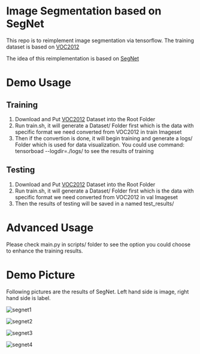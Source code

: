 # Image Segmentation based on SegNet 

This repo is to reimplement image segmentation via tensorflow. The training dataset is based on [VOC2012](http://host.robots.ox.ac.uk/pascal/VOC/voc2012/)

The idea of this reimplementation is based on [SegNet](https://arxiv.org/pdf/1511.00561.pdf)

# Demo Usage
## Training
1. Download and Put [VOC2012](http://host.robots.ox.ac.uk/pascal/VOC/voc2012/) Dataset into the Root Folder
2. Run train.sh, it will generate a Dataset/ Folder first which is the data with specific format we need converted from VOC2012 in train Imageset
3. Then if the convertion is done, it will begin training and generate a logs/ Folder which is used for data visualization. You could use command: tensorboad --logdir=./logs/ to see the results of training
## Testing
1. Download and Put [VOC2012](http://host.robots.ox.ac.uk/pascal/VOC/voc2012/) Dataset into the Root Folder
2. Run train.sh, it will generate a Dataset/ Folder first which is the data with specific format we need converted from VOC2012 in val Imageset
3. Then the results of testing will be saved in a named test_results/

# Advanced Usage
Please check main.py in scripts/ folder to see the option you could choose to enhance the training results.

# Demo Picture
Following pictures are the results of SegNet. Left hand side is image, right hand side is label.

![segnet1](https://user-images.githubusercontent.com/22964197/28596051-c00c94da-7164-11e7-9435-bac7c1c37a42.png)

![segnet2](https://user-images.githubusercontent.com/22964197/28596095-fae3f6a2-7164-11e7-8675-b84731e3e38c.png)

![segnet3](https://user-images.githubusercontent.com/22964197/28596147-3328044a-7165-11e7-9857-723890cff8a9.png)

![segnet4](https://user-images.githubusercontent.com/22964197/28596118-11ea59ae-7165-11e7-8892-b41140f5425b.png)
